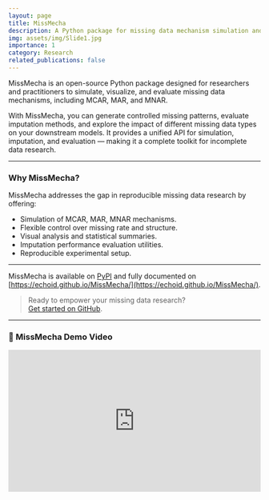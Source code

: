 ```yaml
---
layout: page
title: MissMecha
description: A Python package for missing data mechanism simulation and analysis.
img: assets/img/Slide1.jpg
importance: 1
category: Research
related_publications: false
---
```


MissMecha is an open-source Python package designed for researchers and practitioners to simulate, visualize, and evaluate missing data mechanisms, including MCAR, MAR, and MNAR.

With MissMecha, you can generate controlled missing patterns, evaluate imputation methods, and explore the impact of different missing data types on your downstream models. It provides a unified API for simulation, imputation, and evaluation — making it a complete toolkit for incomplete data research.

---

### Why MissMecha?

MissMecha addresses the gap in reproducible missing data research by offering:

- Simulation of MCAR, MAR, MNAR mechanisms.
- Flexible control over missing rate and structure.
- Visual analysis and statistical summaries.
- Imputation performance evaluation utilities.
- Reproducible experimental setup.

---

MissMecha is available on [PyPI](https://pypi.org/project/missmecha-py) and fully documented on [https://echoid.github.io/MissMecha/](https://echoid.github.io/MissMecha/).

> Ready to empower your missing data research?  
> [Get started on GitHub](https://github.com/echoid/missmecha).

---

### 🎥 MissMecha Demo Video

<div style="position: relative; padding-bottom: 56.25%; height: 0; overflow: hidden; max-width: 100%; height: auto;">
  <iframe src="https://player.vimeo.com/video/1079046393?h=cc0cc117bc" 
          style="position: absolute; top: 0; left: 0; width: 100%; height: 100%;" 
          frameborder="0" 
          allow="autoplay; fullscreen; picture-in-picture" 
          allowfullscreen>
  </iframe>
</div>


